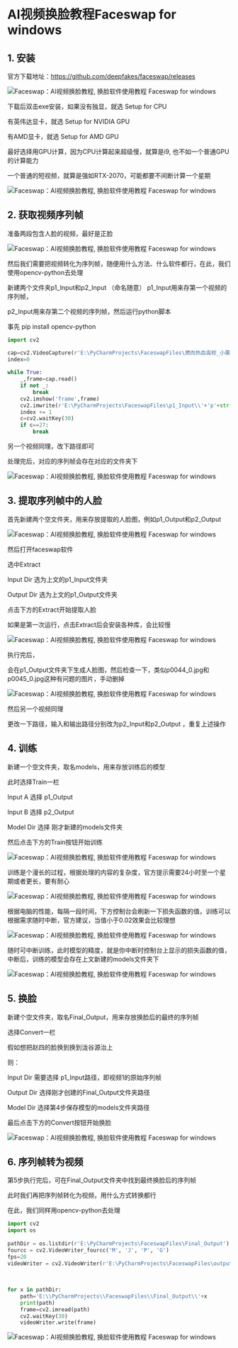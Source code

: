 # AI视频换脸教程Faceswap for windows



## 1. 安装

官方下载地址：https://github.com/deepfakes/faceswap/releases



![Faceswap：AI视频换脸教程, 换脸软件使用教程 Faceswap for windows](https://justcode.ikeepstudying.com/wp-content/uploads/2020/10/7e49378d98d84dcbbcf4e8688321108e.jpg)

下载后双击exe安装，如果没有独显，就选 Setup for CPU

有英伟达显卡，就选 Setup for NVIDIA GPU

有AMD显卡，就选 Setup for AMD GPU



最好选择用GPU计算，因为CPU计算起来超级慢，就算是i9, 也不如一个普通GPU的计算能力

一个普通的短视频，就算是强如RTX-2070，可能都要不间断计算一个星期



![Faceswap：AI视频换脸教程, 换脸软件使用教程 Faceswap for windows](https://justcode.ikeepstudying.com/wp-content/uploads/2020/10/1e1ac955698341d79261ef8ffeb3f14f.jpg)



## 2. 获取视频序列帧

准备两段包含人脸的视频，最好是正脸

![Faceswap：AI视频换脸教程, 换脸软件使用教程 Faceswap for windows](https://justcode.ikeepstudying.com/wp-content/uploads/2020/10/bc862ee6aa23485cac82d3959e1d212a.jpg)

然后我们需要把视频转化为序列帧，随便用什么方法、什么软件都行，在此，我们使用opencv-python去处理

新建两个文件夹p1_Input和p2_Input （命名随意） p1_Input用来存第一个视频的序列帧，

p2_Input用来存第二个视频的序列帧，然后运行python脚本



事先 pip install opencv-python

```python
import cv2

cap=cv2.VideoCapture(r'E:\PyCharmProjects\FaceswapFiles\燃向热血高校_小栗旬帅炸.mp4')
index=0
 
while True:
    _,frame=cap.read()
    if not _:
        break
    cv2.imshow('frame',frame)
    cv2.imwrite(r'E:\PyCharmProjects\FaceswapFiles\p1_Input\\'+'p'+str(index)+'.jpg',frame)
    index += 1
    c=cv2.waitKey(30)
    if c==27:
        break
```

另一个视频同理，改下路径即可

处理完后，对应的序列帧会存在对应的文件夹下

![Faceswap：AI视频换脸教程, 换脸软件使用教程 Faceswap for windows](https://justcode.ikeepstudying.com/wp-content/uploads/2020/10/b2a30dfc66524ce78b5f52648c908ee8.jpg)

## 3. 提取序列帧中的人脸

首先新建两个空文件夹，用来存放提取的人脸图，例如p1_Output和p2_Output

![Faceswap：AI视频换脸教程, 换脸软件使用教程 Faceswap for windows](https://justcode.ikeepstudying.com/wp-content/uploads/2020/10/80c9c262af7d46c89c46dd1d01bd5547.jpg)

然后打开faceswap软件

选中Extract

Input Dir 选为上文的p1_Input文件夹

Output Dir 选为上文的p1_Output文件夹

点击下方的Extract开始提取人脸

如果是第一次运行，点击Extract后会安装各种库，会比较慢

![Faceswap：AI视频换脸教程, 换脸软件使用教程 Faceswap for windows](https://justcode.ikeepstudying.com/wp-content/uploads/2020/10/3cff5d5339624515bb257f2307ba3ebf.jpg)

执行完后，

会在p1_Output文件夹下生成人脸图，然后检查一下，类似p0044_0.jpg和p0045_0.jpg这种有问题的图片，手动删掉

![Faceswap：AI视频换脸教程, 换脸软件使用教程 Faceswap for windows](https://justcode.ikeepstudying.com/wp-content/uploads/2020/10/6dc8ef60e12f4eb88a14c658761ed77b.jpg)

然后另一个视频同理

更改一下路径，输入和输出路径分别改为p2_Input和p2_Output ，重复上述操作

## 4. 训练

新建一个空文件夹，取名models，用来存放训练后的模型

此时选择Train一栏

Input A 选择 p1_Output

Input B 选择 p2_Output

Model Dir 选择 刚才新建的models文件夹

然后点击下方的Train按钮开始训练

![Faceswap：AI视频换脸教程, 换脸软件使用教程 Faceswap for windows](https://justcode.ikeepstudying.com/wp-content/uploads/2020/10/274a2a0d9a0f4e289a430b88e363123e.jpg)

训练是个漫长的过程，根据处理的内容的复杂度，官方提示需要24小时至一个星期或者更长，要有耐心

![Faceswap：AI视频换脸教程, 换脸软件使用教程 Faceswap for windows](https://justcode.ikeepstudying.com/wp-content/uploads/2020/10/10ee056811764bce8f1a71f0de63fe81.jpg)

根据电脑的性能，每隔一段时间，下方控制台会刷新一下损失函数的值，训练可以根据需求随时中断，官方建议，当值小于0.02效果会比较理想

![Faceswap：AI视频换脸教程, 换脸软件使用教程 Faceswap for windows](https://justcode.ikeepstudying.com/wp-content/uploads/2020/10/270ea116dc2c45c082340d5f2a665a4c.jpg)

随时可中断训练，此时模型的精度，就是你中断时控制台上显示的损失函数的值，中断后，训练的模型会存在上文新建的models文件夹下

![Faceswap：AI视频换脸教程, 换脸软件使用教程 Faceswap for windows](https://justcode.ikeepstudying.com/wp-content/uploads/2020/10/85607a649ace4c1ea7d4a8052600dbd1.jpg)

## 5. 换脸

新建个空文件夹，取名Final_Output，用来存放换脸后的最终的序列帧

选择Convert一栏

假如想把赵四的脸换到换到泷谷源治上

则：

Input Dir 需要选择 p1_Input路径，即视频1的原始序列帧

Output Dir 选择刚才创建的Final_Output文件夹路径

Model Dir 选择第4步保存模型的models文件夹路径

最后点击下方的Convert按钮开始换脸

![Faceswap：AI视频换脸教程, 换脸软件使用教程 Faceswap for windows](https://justcode.ikeepstudying.com/wp-content/uploads/2020/10/19b60c76135141409b03714d403908ba.jpg)

## 6. 序列帧转为视频

第5步执行完后，可在Final_Output文件夹中找到最终换脸后的序列帧

此时我们再把序列帧转化为视频，用什么方式转换都行

在此，我们同样用opencv-python去处理

```python
import cv2
import os
 
pathDir = os.listdir(r'E:\PyCharmProjects\FaceswapFiles\Final_Output')
fourcc = cv2.VideoWriter_fourcc('M', 'J', 'P', 'G')
fps=20
videoWriter = cv2.VideoWriter(r'E:\PyCharmProjects\FaceswapFiles\output.avi', fourcc, fps, (1920,1080))
 
 
 
for x in pathDir:
    path='E:\\PyCharmProjects\\FaceswapFiles\\Final_Output\\'+x
    print(path)
    frame=cv2.imread(path)
    cv2.waitKey(30)
    videoWriter.write(frame)
```

![Faceswap：AI视频换脸教程, 换脸软件使用教程 Faceswap for windows](https://justcode.ikeepstudying.com/wp-content/uploads/2020/10/ef29626e818b499492a5e139c913fd7d.jpg)